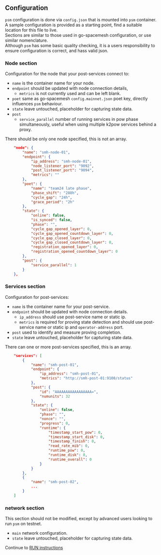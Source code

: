 ## Configuration
`psm` configuration is done via `config.json` that is mounted into `psm` container.
A sample configuration is provided as a starting point, find a suitable location for this file to live.  
Sections are similar to those used in go-spacemesh configuration, or use similar nomenclature.  
Although `psm` has some basic quality checking, it is a users responsibility to ensure configuration is correct, and hass valid json.

### Node section
Configuration for the node that your post-services connect to:
- `name` is the container name for your node.
- `endpoint` should be updated with node connection details,
  - `metrics` is not currently used and can be left blank.
- `poet` same as go-spacemesh `config.mainnet.json` poet key, directly influences `psm` behaviour.
- `state` leave untouched, placeholder for capturing state data.
- `post` 
  - `service_parallel` number of running services in pow phase simultaneously, useful when using multiple k2pow services behind a proxy.

There should be only one node specified, this is not an array.

```json
    "node": {
        "name": "smh-node-01",
        "endpoint": {
            "ip_address": "smh-node-01",
            "node_listener_port": "9092",
            "post_listener_port": "9094",
            "metrics": ""
        },
        "poet": {
            "name": "team24 late phase",
            "phase_shift": "288h",
            "cycle_gap": "24h",
            "grace_period": "2h"
        },
        "state": {
            "online": false,
            "is_synced": false,
            "phase": "",
            "cycle_gap_opened_layer": 0,
            "cycle_gap_opened_countdown_layer": 0,
            "cycle_gap_closed_layer": 0,
            "cycle_gap_closed_countdown_layer": 0,
            "registration_opened_layer": 0,
            "registration_opened_countdown_layer": 0
        },
        "post": {
            "service_parallel": 1
        }
    },
```

### Services section
Configuration for post-services:
- `name` is the container name for your post-service.
- `endpoint` should be updated with node connection details.
  - `ip_address` should use post-service name or static ip.
  - `metrics` is required for proving state detection and should use post-service name or static ip and `operator-address` port.
- `post` used to identify and measure proving completion.
- `state` leave untouched, placeholder for capturing state data.

There can one or more post-services specified, this is an array.

```json
    "services": [
        {
            "name": "smh-post-01",
            "endpoint": {
                "ip_address": "smh-post-01",
                "metrics": "http://smh-post-01:9100/status"
            },
            "post": {
                "id": "AAAAAAAAAAAAAAAAA=",
                "numunits": 32
            },
            "state": {
                "online": false,
                "phase": "",
                "nonce": "",
                "progress": 0,
                "runtime": { 
                    "timestamp_start_pow": 0,
                    "timestamp_start_disk": 0,
                    "timestamp_finish": 0,
                    "read_rate_mib": 0,
                    "runtime_pow": 0,
                    "runtime_disk": 0,
                    "runtime_overall": 0
                }
            }
        },
        {
            "name": "smh-post-02",
            ...
        }
    ]

```

### network section
This section should not be modified, except by advanced users looking to run `psm` on testnet.
- `main` network configuration.
- `state` leave untouched, placeholder for capturing state data.

Continue to [RUN instructions](RUN.md) 